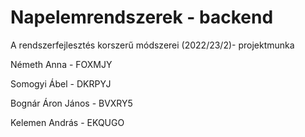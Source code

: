 # Napelemrendszerek - backend
A rendszerfejlesztés korszerű módszerei (2022/23/2)- projektmunka 

Németh Anna       -  FOXMJY

Somogyi Ábel      -  DKRPYJ

Bognár Áron János -  BVXRY5

Kelemen András    -  EKQUGO
